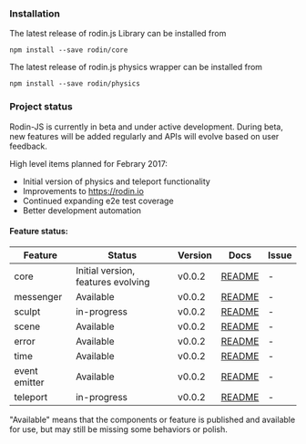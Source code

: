 ### Installation

The latest release of rodin.js Library can be installed from

`npm install --save rodin/core`

The latest release of rodin.js physics wrapper can be installed from

`npm install --save rodin/physics`


### Project status
Rodin-JS is currently in beta and under active development.
During beta, new features will be added regularly and APIs will evolve based on user feedback.

High level items planned for Febrary 2017:
* Initial version of physics and teleport functionality
* Improvements to https://rodin.io
* Continued expanding e2e test coverage
* Better development automation


#### Feature status:

| Feature          | Status                              |Version   | Docs         | Issue          |
|------------------|-------------------------------------|----------|--------------|----------------|
| core             |  Initial version, features evolving |   v0.0.2 | [README][0]  |              - |
| messenger        |                           Available |   v0.0.2 | [README][0]  |              - |
| sculpt           |                         in-progress |   v0.0.2 | [README][0]  |              - |
| scene            |                           Available |   v0.0.2 | [README][0]  |              - |
| error            |                           Available |   v0.0.2 | [README][0]  |              - |
| time             |                           Available |   v0.0.2 | [README][0]  |              - |
| event emitter    |                           Available |   v0.0.2 | [README][0]  |              - |
| teleport         |                  		 in-progress |   v0.0.2 | [README][0]  |              - |


[0]: https://docs.rodin.space


"Available" means that the components or feature is published and available for use, but may still
be missing some behaviors or polish.